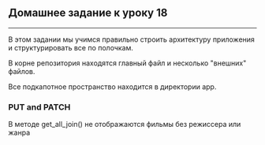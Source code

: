 ## Домашнее задание к уроку 18
___
В этом задании мы учимся правильно строить архитектуру приложения и структурировать все по полочкам.

В корне репозитория находятся главный файл и несколько "внешних" файлов.

Все подкапотное пространство находится в директории app.

### PUT and PATCH

В методе get_all_join() не отображаются фильмы без режиссера или жанра